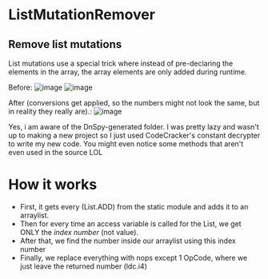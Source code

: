 # ListMutationRemover
## Remove list mutations

List mutations use a special trick where instead of pre-declaring the elements in the array, the array elements are only added during runtime.
 
Before:
![image](https://user-images.githubusercontent.com/40608267/91338149-7c0a7600-e7a2-11ea-9045-18fe013e69e8.png)
![image](https://user-images.githubusercontent.com/40608267/91338114-6c8b2d00-e7a2-11ea-8902-adaeb556d41a.png)

After (conversions get applied, so the numbers might not look the same, but in reality they really are).:
![image](https://user-images.githubusercontent.com/40608267/91338211-993f4480-e7a2-11ea-91ad-6e1c6ef680f3.png)


Yes, i am aware of the DnSpy-generated folder. I was pretty lazy and wasn't up to making a new project so I just used CodeCracker's constant decrypter to write my new code. You might even notice some methods that aren't even used in the source LOL


# How it works
- First, it gets every (List.ADD) from the static module and adds it to an arraylist.
- Then for every time an access variable is called for the List, we get ONLY the *index number* (not value).
- After that, we find the number inside our arraylist using this index number
- Finally, we replace everything with nops except 1 OpCode, where we just leave the returned number (ldc.i4)
  

